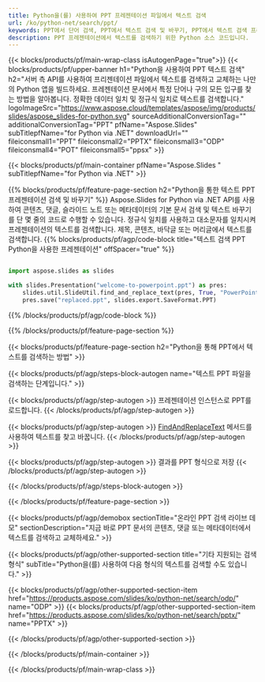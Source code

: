 ```yaml
---
title: Python을(를) 사용하여 PPT 프레젠테이션 파일에서 텍스트 검색
url: /ko/python-net/search/ppt/
keywords: PPT에서 단어 검색, PPT에서 텍스트 검색 및 바꾸기, PPT에서 텍스트 검색 프레젠테이션
description: PPT 프레젠테이션에서 텍스트를 검색하기 위한 Python 소스 코드입니다.
---
```


{{< blocks/products/pf/main-wrap-class isAutogenPage="true">}}
{{< blocks/products/pf/upper-banner h1="Python을 사용하여 PPT 텍스트 검색" h2="서버 측 API를 사용하여 프리젠테이션 파일에서 텍스트를 검색하고 교체하는 나만의 Python 앱을 빌드하세요. 프레젠테이션 문서에서 특정 단어나 구의 모든 입구를 찾는 방법을 알아봅니다. 정확한 데이터 일치 및 정규식 일치로 텍스트를 검색합니다." logoImageSrc="https://www.aspose.cloud/templates/aspose/img/products/slides/aspose_slides-for-python.svg" sourceAdditionalConversionTag="" additionalConversionTag="PPT" pfName="Aspose.Slides" subTitlepfName="for Python via .NET" downloadUrl="" fileiconsmall1="PPT" fileiconsmall2="PPTX" fileiconsmall3="ODP" fileiconsmall4="POT" fileiconsmall5="ppsx" >}}

{{< blocks/products/pf/main-container pfName="Aspose.Slides " subTitlepfName="for Python via .NET" >}}

{{% blocks/products/pf/feature-page-section  h2="Python을 통한 텍스트 PPT 프레젠테이션 검색 및 바꾸기" %}}
Aspose.Slides for Python via .NET API를 사용하여 콘텐츠, 댓글, 슬라이드 노트 또는 메타데이터의 기본 문서 검색 및 텍스트 바꾸기를 단 몇 줄의 코드로 수행할 수 있습니다. 정규식 일치를 사용하고 대소문자를 일치시켜 프레젠테이션의 텍스트를 검색합니다. 제목, 콘텐츠, 바닥글 또는 머리글에서 텍스트를 검색합니다.
{{% blocks/products/pf/agp/code-block title="텍스트 검색 PPT Python을 사용한 프레젠테이션" offSpacer="true" %}}

```py

import aspose.slides as slides

with slides.Presentation("welcome-to-powerpoint.ppt") as pres:
    slides.util.SlideUtil.find_and_replace_text(pres, True, "PowerPoint", "Aspose.Slides", None)
    pres.save("replaced.ppt", slides.export.SaveFormat.PPT)
```

{{% /blocks/products/pf/agp/code-block %}}

{{% /blocks/products/pf/feature-page-section %}}

{{< blocks/products/pf/feature-page-section  h2="Python을 통해 PPT에서 텍스트를 검색하는 방법" >}}

{{< blocks/products/pf/agp/steps-block-autogen name="텍스트 PPT 파일을 검색하는 단계입니다." >}}

{{< blocks/products/pf/agp/step-autogen >}}
프레젠테이션 인스턴스로 PPT를 로드합니다.
{{< /blocks/products/pf/agp/step-autogen >}}

{{< blocks/products/pf/agp/step-autogen >}}
[FindAndReplaceText](https://reference.aspose.com/slides/python-net/aspose.slides.util/slideutil/) 메서드를 사용하여 텍스트를 찾고 바꿉니다.
{{< /blocks/products/pf/agp/step-autogen >}}

{{< blocks/products/pf/agp/step-autogen >}}
결과를 PPT 형식으로 저장
{{< /blocks/products/pf/agp/step-autogen >}}

{{< /blocks/products/pf/agp/steps-block-autogen >}}

{{< /blocks/products/pf/feature-page-section >}}

{{< blocks/products/pf/agp/demobox sectionTitle="온라인 PPT 검색 라이브 데모" sectionDescription="지금 바로 PPT 문서의 콘텐츠, 댓글 또는 메타데이터에서 텍스트를 검색하고 교체하세요." >}}

{{< blocks/products/pf/agp/other-supported-section title="기타 지원되는 검색 형식" subTitle="Python을(를) 사용하여 다음 형식의 텍스트를 검색할 수도 있습니다." >}}

{{< blocks/products/pf/agp/other-supported-section-item href="https://products.aspose.com/slides/ko/python-net/search/odp/" name="ODP" >}}
{{< blocks/products/pf/agp/other-supported-section-item href="https://products.aspose.com/slides/ko/python-net/search/pptx/" name="PPTX" >}}


{{< /blocks/products/pf/agp/other-supported-section >}}

{{< /blocks/products/pf/main-container >}}
    
{{< /blocks/products/pf/main-wrap-class >}}